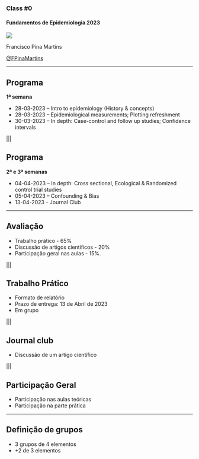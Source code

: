 ### Class #0

#### Fundamentos de Epidemiologia 2023

<img src="common/logo-FCUL.png" style="background:none; border:none; box-shadow:none;">

Francisco Pina Martins

  [@FPinaMartins](https://twitter.com/FPinaMartins)

---

## Programa

**1ª semana**

* 28-03-2023 – Intro to epidemiology (History & concepts)
* 28-03-2023 – Epidemiological measurements; Plotting refreshment
* 30-03-2023 – In depth: Case-control and follow up studies; Confidence intervals

|||

## Programa

**2ª e 3ª semanas**

* 04-04-2023 – In depth: Cross sectional, Ecological & Randomized control trial studies
* 05-04-2023 – Confounding & Bias
* 13-04-2023 - Journal Club 

---

## Avaliação

* Trabalho prático - 65% <!-- .element: class="fragment" data-fragment-index="1" -->
* Discussão de artigos científicos - 20%  <!-- .element: class="fragment" data-fragment-index="2" -->
* Participação geral nas aulas - 15%. <!-- .element: class="fragment" data-fragment-index="3" -->

|||

## Trabalho Prático

* Formato de relatório <!-- .element: class="fragment" data-fragment-index="1" -->
* Prazo de entrega: 13 de Abril de 2023 <!-- .element: class="fragment" data-fragment-index="2" -->
* Em grupo <!-- .element: class="fragment" data-fragment-index="3" -->

|||

## Journal club

* Discussão de um artigo científico <!-- .element: class="fragment" data-fragment-index="1" -->

|||

## Participação Geral

* Participação nas aulas teóricas <!-- .element: class="fragment" data-fragment-index="1" -->
* Participação na parte prática <!-- .element: class="fragment" data-fragment-index="2" -->

---

## Definição de grupos

* 3 grupos de 4 elementos <!-- .element: class="fragment" data-fragment-index="1" -->
 * +2 de 3 elementos <!-- .element: class="fragment" data-fragment-index="1" -->
